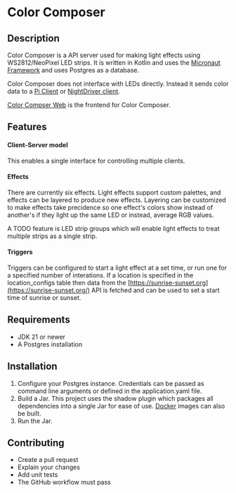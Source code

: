 # Color Composer

## Description

Color Composer is a API server used for making light effects using WS2812/NeoPixel LED strips. It is written in Kotlin and uses the [Micronaut Framework](https://guides.micronaut.io/index.html) and uses Postgres as a database.

Color Composer does not interface with LEDs directly. Instead it sends color data to a [Pi Client](https://github.com/Cyborg-Squirrel/color-composer-client) or [NightDriver client](https://github.com/PlummersSoftwareLLC/NightDriverStrip/).

[Color Compser Web](https://github.com/Cyborg-Squirrel/color-composer-web) is the frontend for Color Composer.

## Features

#### Client-Server model

This enables a single interface for controlling multiple clients.

#### Effects

There are currently six effects. Light effects support custom palettes, and effects can be layered to produce new effects. Layering can be customized to make effects take precidence so one effect's colors show instead of another's if they light up the same LED or instead, average RGB values.

A TODO feature is LED strip groups which will enable light effects to treat multiple strips as a single strip.

#### Triggers

Triggers can be configured to start a light effect at a set time, or run one for a specified number of interations. If a location is specified in the location_configs table then data from the [https://sunrise-sunset.org](https://sunrise-sunset.org/) API is fetched and can be used to set a start time of sunrise or sunset.

## Requirements

*   JDK 21 or newer
*   A Postgres installation

## Installation

1. Configure your Postgres instance. Credentials can be passed as command line arguments or defined in the application.yaml file.
2. Build a Jar. This project uses the shadow plugin which packages all dependencies into a single Jar for ease of use. [Docker](https://guides.micronaut.io/latest/micronaut-docker-image-gradle-kotlin.html) images can also be built.
3. Run the Jar.

## Contributing

* Create a pull request
* Explain your changes
* Add unit tests
* The GitHub workflow must pass
